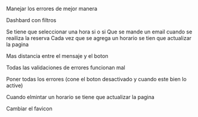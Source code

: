 Manejar los errores de mejor manera

Dashbard con filtros

Se tiene que seleccionar una hora si o si
Que se mande un email cuando se reailiza la reserva
Cada vez que se agrega un horario se tien que actualizar la pagina


Mas distancia entre el mensaje y el boton

Todas las validaciones de errores funcionan mal

Poner todas los errores (cone el boton desactivado y cuando este bien lo active)

Cuando elmintar un horario se tiene que actualizar la pagina

Cambiar el favicon